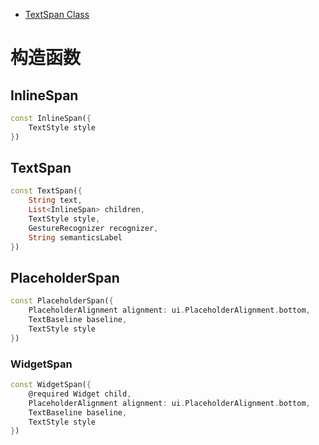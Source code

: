 
* [TextSpan Class](https://api.flutter.dev/flutter/painting/TextSpan-class.html)

# 构造函数

## InlineSpan

```dart
const InlineSpan({
	TextStyle style
})
```

## TextSpan

```dart
const TextSpan({
	String text,
	List<InlineSpan> children,
	TextStyle style,
	GestureRecognizer recognizer,
	String semanticsLabel
})
```

## PlaceholderSpan

```dart
const PlaceholderSpan({
	PlaceholderAlignment alignment: ui.PlaceholderAlignment.bottom,
	TextBaseline baseline,
	TextStyle style
})
```

### WidgetSpan

```dart
const WidgetSpan({
	@required Widget child,
	PlaceholderAlignment alignment: ui.PlaceholderAlignment.bottom,
	TextBaseline baseline,
	TextStyle style
})
```